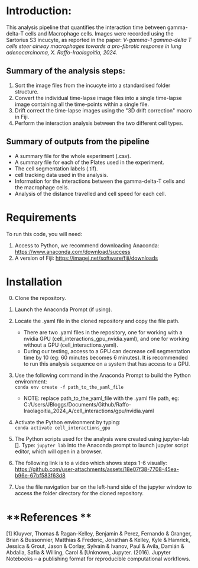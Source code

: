 # **Introduction**: 

This analysis pipeline that quantifies the interaction time between gamma-delta-T cells and Macrophage cells. Images were recorded using the Sartorius S3 incucyte, as reported in the paper:  *V-gamma-1  gamma-delta T cells steer airway macrophages towards a pro-fibrotic response in lung adenocarcinoma, X. Raffo-Iraolagoitia, 2024.* 

## **Summary of the analysis steps:** 
  1. Sort the image files from the incucyte into a standardised folder structure.
  2. Convert the individual time-lapse image files into a single time-lapse image containing all the time-points within a single file.
  3. Drift correct the time-lapse images using the "3D drift correction" macro in Fiji.
  4. Perform the interaction analysis between the two different cell types.

## **Summary of outputs from the pipeline**
  - A summary file for the whole experiment (.csv).
  - A summary file for each of the Plates used in the experiment.
  - The cell segmentation labels (.tif).
  - cell tracking data used in the analysis.
  - Information for the interactions between the gamma-delta-T cells and the macrophage cells.
  - Analysis of the distance travelled and cell speed for each cell.

# **Requirements** 

To run this code, you will need: 
  1. Access to Python, we recommend downloading Anaconda: https://www.anaconda.com/download/success
  2. A version of Fiji: https://imagej.net/software/fiji/downloads

# **Installation**

  0. Clone the repository. 

  1. Launch the Anaconda Prompt (if using).

  2. Locate the .yaml file in the cloned repository and copy the file path.
     - There are two .yaml files in the repository, one for working with a nvidia GPU (cell_interactions_gpu_nvidia.yaml), and one for working without a GPU (cell_interactions.yaml).
     - During our testing, access to a GPU can decrease cell segmentation time by 10 (eg: 60 minutes becomes 6 minutes). It is recommended to run this analysis sequence on a system that has access to a GPU.

  3. Use the following command in the Anaconda Prompt to build the Python environment:  
     <code>conda env create -f path_to_the_yaml_file</code>
     - NOTE: replace path_to_the_yaml_file with the .yaml file path, eg:   
C:/Users/JBloggs/Documents/Github/Raffo-Iraolagoitia_2024_A/cell_interactions/gpu/nvidia.yaml

  4. Activate the Python environment by typing:  
     <code>conda activate cell_interactions_gpu</code>

  5. The Python scripts used for the analysis were created using jupyter-lab []. Type: <code>jupyter lab</code> into the Anaconda prompt to launch jupyter script editor, which will open in a browser.

  6. The following link is to a video which shows steps 1-6 visually:   
      https://github.com/user-attachments/assets/18e07f38-7708-45ea-b96e-67bf583f63d8

  7. Use the file navigation bar on the left-hand side of the jupyter window to access the folder directory for the cloned repository.

# **References **
[1]  Kluyver, Thomas & Ragan-Kelley, Benjamin & Perez, Fernando & Granger, Brian & Bussonnier, Matthias & Frederic, Jonathan & Kelley, Kyle & Hamrick, Jessica & Grout, Jason & Corlay, Sylvain & Ivanov, Paul & Avila, Damián & Abdalla, Safia & Willing, Carol & [Unknown, Jupyter. (2016). Jupyter Notebooks – a publishing format for reproducible computational workflows.





